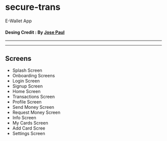 # secure-trans

E-Wallet App

#### Desing Credit : By  [Jose Paul](https://www.figma.com/community/file/1090938020479002157)  

-------------  



-------------  

## Screens  
- Splash Screen  
- Onboarding Screens
- Login Screen
- Signup Screen
- Home Screen 
- Transactions Screen
- Profile Screen
- Send Money Screen
- Request Money Screen
- Info Screen
- My Cards Screen
- Add Card Scree
- Settings Screen
